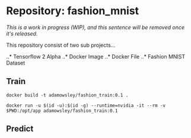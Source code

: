 # Repository: fashion_mnist 

_This is a work in progress (WIP), and this sentence will be removed once it's released._

This repository consist of two sub projects...

..* Tensorflow 2 Alpha
..* Docker Image
..* Docker File
..* Fashion MNIST Dataset


## Train

`docker build -t adamowsley/fashion_train:0.1 .`

`docker run -u $(id -u):$(id -g) --runtime=nvidia -it --rm -v $PWD:/opt/app adamowsley/fashion_train:0.1`



## Predict

